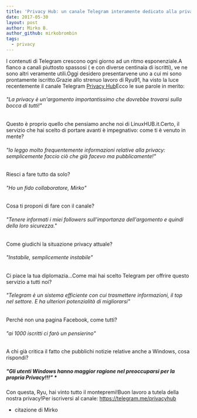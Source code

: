 ```yaml
---
title: 'Privacy Hub: un canale Telegram interamente dedicato alla privacy'
date: 2017-05-30
layout: post
author: Mirko B.
author_github: mirkobrombin
tags:
  - privacy
---
```

I contenuti di Telegram crescono ogni giorno ad un ritmo esponenziale.A fianco a canali piuttosto spassosi ( e con diverse centinaia di iscritti), ve ne sono altri veramente utili.Oggi desidero presentarvene uno a cui mi sono prontamente iscritto.Grazie allo strenuo lavoro di Ryu91, ha visto la luce recentemente il canale Telegram  <a href="https://telegram.me/privacyhub" target="_blank" rel="noopener noreferrer">Privacy Hub</a>Ecco le sue parole in merito:<h6>"La privacy è un'argomento importantissimo che dovrebbe trovarsi sulla bocca di tutti!"</h6>Questo è proprio quello che pensiamo anche noi di LinuxHUB.it.Certo, il servizio che hai scelto di portare avanti è impegnativo: come ti è venuto in mente?<h6>"Io leggo molto frequentemente informazioni relative alla privacy: semplicemente faccio ciò che già facevo ma pubblicamente!"</h6>Riesci a fare tutto da solo?<h6>"Ho un fido collaboratore, Mirko"</h6>Cosa ti proponi di fare con il canale?<h6>"Tenere informati i miei followers sull'importanza dell'argomento e quindi della loro sicurezza."</h6>Come giudichi la situazione privacy attuale?<h6>"Instabile, semplicemente instabile"</h6>Ci piace la tua diplomazia...Come mai hai scelto Telegram per offrire questo servizio a tutti noi?<h6>"Telegram è un sistema efficiente con cui trasmettere informazioni, il top nel settore. E ha ulteriori potenzialità di migliorarsi"</h6>Perché non una pagina Facebook, come tutti?<h6>"ai 1000 iscritti ci farò un pensierino"</h6>A chi già critica il fatto che pubblichi notizie relative anche a Windows, cosa rispondi?<h5>"Gli utenti Windows hanno maggior ragione nel preoccuparsi per la propria Privacy!!!" *</h5>Con questa, Ryu, hai vinto tutto il montepremi!Buon lavoro a tutela della nostra privacy!Per iscriversi al canale: https://telegram.me/privacyhub<ul>    <li>citazione di Mirko</li></ul>
